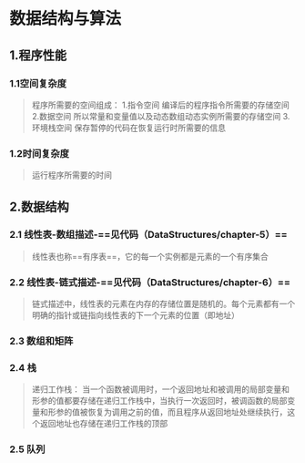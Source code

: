 # 数据结构与算法
## 1.程序性能
### 1.1空间复杂度
> 程序所需要的空间组成：
1.指令空间
编译后的程序指令所需要的存储空间
2.数据空间
所以常量和变量值以及动态数组动态实例所需要的存储空间
3.环境栈空间
>保存暂停的代码在恢复运行时所需要的信息

### 1.2时间复杂度
>运行程序所需要的时间

## 2.数据结构
### 2.1 线性表-数组描述-==见代码（DataStructures/chapter-5）==
>线性表也称==有序表==，它的每一个实例都是元素的一个有序集合
### 2.2 线性表-链式描述-==见代码（DataStructures/chapter-6）==
>链式描述中，线性表的元素在内存的存储位置是随机的。每个元素都有一个明确的指针或链指向线性表的下一个元素的位置（即地址）
### 2.3 数组和矩阵
### 2.4 栈
>递归工作栈：
当一个函数被调用时，一个返回地址和被调用的局部变量和形参的值都要存储在递归工作栈中，当执行一次返回时，被调函数的局部变量和形参的值被恢复为调用之前的值，而且程序从返回地址处继续执行，这个返回地址也存储在递归工作栈的顶部
### 2.5 队列
